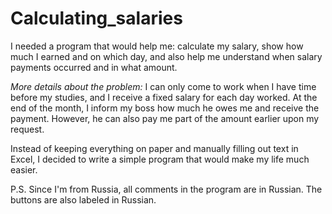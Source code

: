 # Calculating_salaries
I needed a program that would help me: calculate my salary, show how much I earned and on which day, and also help me understand when salary payments occurred and in what amount.

*More details about the problem:*
I can only come to work when I have time before my studies, and I receive a fixed salary for each day worked. At the end of the month, I inform my boss how much he owes me and receive the payment. However, he can also pay me part of the amount earlier upon my request.

Instead of keeping everything on paper and manually filling out text in Excel, I decided to write a simple program that would make my life much easier.

P.S. Since I'm from Russia, all comments in the program are in Russian. The buttons are also labeled in Russian.
